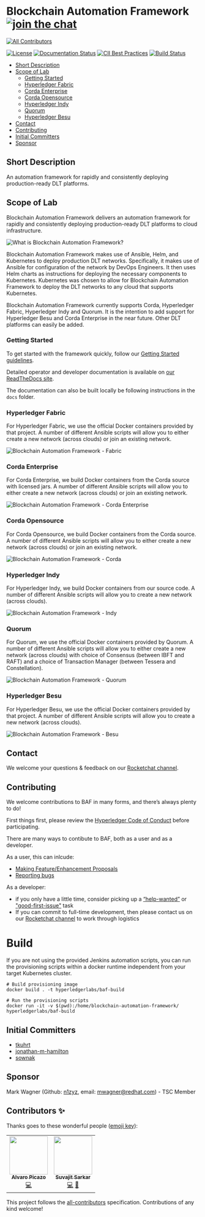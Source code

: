 # Blockchain Automation Framework [![join the chat][rocketchat-image]][rocketchat-url]
<!-- ALL-CONTRIBUTORS-BADGE:START - Do not remove or modify this section -->
[![All Contributors](https://img.shields.io/badge/all_contributors-1-orange.svg?style=flat-square)](#contributors-)
<!-- ALL-CONTRIBUTORS-BADGE:END -->

[rocketchat-url]: https://chat.hyperledger.org/channel/blockchain-automation-framework
[rocketchat-image]: https://open.rocket.chat/images/join-chat.svg

[![License](https://img.shields.io/badge/License-Apache%202.0-blue.svg)](LICENSE) [![Documentation Status](https://readthedocs.org/projects/blockchain-automation-framework/badge/?version=latest)](https://blockchain-automation-framework.readthedocs.io/en/latest/?badge=latest) [![CII Best Practices](https://bestpractices.coreinfrastructure.org/projects/3548/badge)](https://bestpractices.coreinfrastructure.org/projects/3548)
[![Build Status](https://travis-ci.com/hyperledger-labs/blockchain-automation-framework.svg?branch=master)](https://travis-ci.com/hyperledger-labs/blockchain-automation-framework)

- [Short Description](#short-description)
- [Scope of Lab](#scope-of-lab)
  - [Getting Started](#getting-started)
  - [Hyperledger Fabric](#hyperledger-fabric)
  - [Corda Enterprise](#corda-enterprise)
  - [Corda Opensource](#corda-opensource)
  - [Hyperledger Indy](#hyperledger-indy)
  - [Quorum](#quorum)
  - [Hyperledger Besu](#hyperledger-besu)
- [Contact](#contact)
- [Contributing](#contributing)
- [Initial Committers](#initial-committers)
- [Sponsor](#sponsor)

## Short Description
An automation framework for rapidly and consistently deploying production-ready DLT platforms.

## Scope of Lab
Blockchain Automation Framework delivers an automation framework for rapidly and consistently deploying production-ready DLT platforms to cloud infrastructure.

![What is Blockchain Automation Framework?](./docs/images/blockchain-automation-framework-overview.png "What is Blockchain Automation Framework?")

Blockchain Automation Framework makes use of Ansible, Helm, and Kubernetes to deploy production DLT networks. Specifically, it makes use of Ansible for configuration of the network by DevOps Engineers. It then uses Helm charts as instructions for deploying the necessary components to Kubernetes. Kubernetes was chosen to allow for Blockchain Automation Framework to deploy the DLT networks to any cloud that supports Kubernetes.

Blockchain Automation Framework currently supports Corda, Hyperledger Fabric, Hyperledger Indy and Quorum. It is the intention to add support for Hyperledger Besu and Corda Enterprise in the near future. Other DLT platforms can easily be added.

### Getting Started

To get started with the framework quickly, follow our [Getting Started guidelines](https://blockchain-automation-framework.readthedocs.io/en/latest/gettingstarted.html).

Detailed operator and developer documentation is available on [our ReadTheDocs site](https://blockchain-automation-framework.readthedocs.io/en/latest/index.html).

The documentation can also be built locally be following instructions in the `docs` folder.

### Hyperledger Fabric
For Hyperledger Fabric, we use the official Docker containers provided by that project. A number of different Ansible scripts will allow you to either create a new network (across clouds) or join an existing network.

![Blockchain Automation Framework - Fabric](./docs/images/blockchain-automation-framework-fabric.png "Blockchain Automation Framework for Hyperledger Fabric")

### Corda Enterprise
For Corda Enterprise, we build Docker containers from the Corda source with licensed jars. A number of different Ansible scripts will allow you to either create a new network (across clouds) or join an existing network.

![Blockchain Automation Framework - Corda Enterprise](./docs/images/blockchain-automation-framework-corda-ent.png "Blockchain Automation Framework for Corda Enterprise")

### Corda Opensource
For Corda Opensource, we build Docker containers from the Corda source. A number of different Ansible scripts will allow you to either create a new network (across clouds) or join an existing network.

![Blockchain Automation Framework - Corda](./docs/images/blockchain-automation-framework-corda.png "Blockchain Automation Framework for Corda")

### Hyperledger Indy
For Hyperledger Indy, we build Docker containers from our source code. A number of different Ansible scripts will allow you to create a new network (across clouds).

![Blockchain Automation Framework - Indy](./docs/images/blockchain-automation-framework-indy.png "Blockchain Automation Framework for Hyperledger Indy")

### Quorum
For Quorum, we use the official Docker containers provided by Quorum. A number of different Ansible scripts will allow you to either create a new network (across clouds) with choice of Consensus (between IBFT and RAFT) and a choice of Transaction Manager (between Tessera and Constellation).

![Blockchain Automation Framework - Quorum](./docs/images/blockchain-automation-framework-quorum.png "Blockchain Automation Framework for Quorum")

### Hyperledger Besu
For Hyperledger Besu, we use the official Docker containers provided by that project. A number of different Ansible scripts will allow you to create a new network (across clouds).

![Blockchain Automation Framework - Besu](./docs/images/blockchain-automation-framework-besu.png "Blockchain Automation Framework for Hyperledger Besu")

## Contact
We welcome your questions & feedback on our [Rocketchat channel](https://chat.hyperledger.org/channel/blockchain-automation-framework).

## Contributing
We welcome contributions to BAF in many forms, and there’s always plenty to do!

First things first, please review the [Hyperledger Code of Conduct](https://wiki.hyperledger.org/display/HYP/Hyperledger+Code+of+Conduct) before participating.

There are many ways to contibute to BAF, both as a user and as a developer.

As a user, this can inlcude:
* [Making Feature/Enhancement Proposals](https://github.com/hyperledger-labs/blockchain-automation-framework/issues/new?assignees=&labels=enhancement&template=feature_request.md&title=)
* [Reporting bugs](https://github.com/hyperledger-labs/blockchain-automation-framework/issues/new?assignees=&labels=bug&template=bug_report.md&title=)

As a developer:
* if you only have a little time, consider picking up a [“help-wanted”](https://github.com/hyperledger-labs/blockchain-automation-framework/labels/help%20wanted) or ["good-first-issue"](https://github.com/hyperledger-labs/blockchain-automation-framework/labels/good%20first%20issue) task
* If you can commit to full-time development, then please contact us on our [Rocketchat channel](https://chat.hyperledger.org/channel/blockchain-automation-framework) to work through logistics

# Build
If you are not using the provided Jenkins automation scripts, you can run the provisioning scripts within a docker runtime independent from your target Kubernetes cluster.
```
# Build provisioning image
docker build . -t hyperledgerlabs/baf-build

# Run the provisioning scripts
docker run -it -v $(pwd):/home/blockchain-automation-framework/ hyperledgerlabs/baf-build
```

## Initial Committers
- [tkuhrt](https://github.com/tkuhrt)
- [jonathan-m-hamilton](https://github.com/jonathan-m-hamilton)
- [sownak](https://github.com/sownak)


## Sponsor
Mark Wagner (Github: [n1zyz](https://github.com/n1zyz), email: [mwagner@redhat.com](mailto:mwagner@redhat.com)) - TSC Member

## Contributors ✨

Thanks goes to these wonderful people ([emoji key](https://allcontributors.org/docs/en/emoji-key)):

<!-- ALL-CONTRIBUTORS-LIST:START - Do not remove or modify this section -->
<!-- prettier-ignore-start -->
<!-- markdownlint-disable -->
<table>
  <tr>
    <td align="center"><a href="https://github.com/alvaropicazo"><img src="https://avatars.githubusercontent.com/u/76157062?v=4?s=100" width="100px;" alt=""/><br /><sub><b>Alvaro Picazo</b></sub></a><br /><a href="https://github.com/hyperledger-labs/blockchain-automation-framework/commits?author=alvaropicazo" title="Code">💻</a></td>
    <td align="center"><a href="https://github.com/suvajit-sarkar"><img src="https://avatars.githubusercontent.com/u/55580532?v=4?s=100" width="100px;" alt=""/><br /><sub><b>Suvajit Sarkar</b></sub></a><br /><a href="https://github.com/hyperledger-labs/blockchain-automation-framework/commits?author=suvajit-sarkar" title="Code">💻</a> <a href="https://github.com/hyperledger-labs/blockchain-automation-framework/commits?author=suvajit-sarkar" title="Documentation">📖</a></td>
  </tr>
</table>

<!-- markdownlint-restore -->
<!-- prettier-ignore-end -->

<!-- ALL-CONTRIBUTORS-LIST:END -->

This project follows the [all-contributors](https://github.com/all-contributors/all-contributors) specification. Contributions of any kind welcome!
